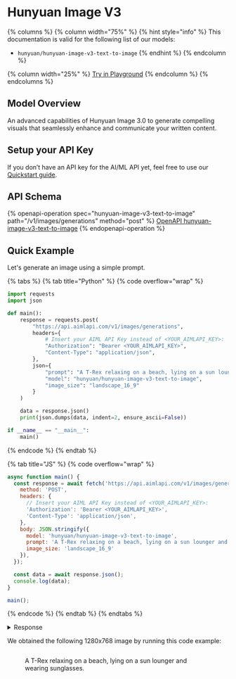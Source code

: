 # Hunyuan Image V3

{% columns %}
{% column width="75%" %}
{% hint style="info" %}
This documentation is valid for the following list of our models:

* `hunyuan/hunyuan-image-v3-text-to-image`
{% endhint %}
{% endcolumn %}

{% column width="25%" %}
<a href="https://aimlapi.com/app/?model=hunyuan/hunyuan-image-v3-text-to-image&#x26;mode=image" class="button primary">Try in Playground</a>
{% endcolumn %}
{% endcolumns %}

## Model Overview

An advanced capabilities of Hunyuan Image 3.0 to generate compelling visuals that seamlessly enhance and communicate your written content.

## Setup your API Key

If you don’t have an API key for the AI/ML API yet, feel free to use our [Quickstart guide](https://docs.aimlapi.com/quickstart/setting-up).

## API Schema

{% openapi-operation spec="hunyuan-image-v3-text-to-image" path="/v1/images/generations" method="post" %}
[OpenAPI hunyuan-image-v3-text-to-image](https://raw.githubusercontent.com/aimlapi/api-docs/refs/heads/main/docs/api-references/image-models/Tencent/hunyuan-image-v3-text-to-image.json)
{% endopenapi-operation %}

## Quick Example

Let's generate an image using a simple prompt.

{% tabs %}
{% tab title="Python" %}
{% code overflow="wrap" %}
```python
import requests
import json

def main():
    response = requests.post(
        "https://api.aimlapi.com/v1/images/generations",
        headers={
            # Insert your AIML API Key instead of <YOUR_AIMLAPI_KEY>:
            "Authorization": "Bearer <YOUR_AIMLAPI_KEY>",
            "Content-Type": "application/json",
        },
        json={
            "prompt": "A T-Rex relaxing on a beach, lying on a sun lounger and wearing sunglasses.",
            "model": "hunyuan/hunyuan-image-v3-text-to-image",
            "image_size": "landscape_16_9"
        }
    )

    data = response.json()
    print(json.dumps(data, indent=2, ensure_ascii=False))

if __name__ == "__main__":
    main()
```
{% endcode %}
{% endtab %}

{% tab title="JS" %}
{% code overflow="wrap" %}
```javascript
async function main() {
  const response = await fetch('https://api.aimlapi.com/v1/images/generations', {
    method: 'POST',
    headers: {
      // Insert your AIML API Key instead of <YOUR_AIMLAPI_KEY>:
      'Authorization': 'Bearer <YOUR_AIMLAPI_KEY>',
      'Content-Type': 'application/json',
    },
    body: JSON.stringify({
      model: 'hunyuan/hunyuan-image-v3-text-to-image',
      prompt: 'A T-Rex relaxing on a beach, lying on a sun lounger and wearing sunglasses. Realistic photo.',
      image_size: 'landscape_16_9'
    }),
  });

  const data = await response.json();
  console.log(data);
}

main();
```
{% endcode %}
{% endtab %}
{% endtabs %}

<details>

<summary>Response</summary>

{% code overflow="wrap" %}
```json5
{
    "data": [
        {
            "url": "https://v3b.fal.media/files/b/lion/JdrvNguTlt29LmURRbKKN.png",
            "content_type": "image/png",
            "file_name": null,
            "file_size": null,
            "width": 1280,
            "height": 768
        }
    ],
    "meta": {
        "usage": {
            "tokens_used": 210000
        }
    }
}
```
{% endcode %}

</details>

We obtained the following 1280x768 image by running this code example:

<figure><img src="https://v3b.fal.media/files/b/lion/JdrvNguTlt29LmURRbKKN.png" alt=""><figcaption><p>A T-Rex relaxing on a beach, lying on a sun lounger and wearing sunglasses.</p></figcaption></figure>
